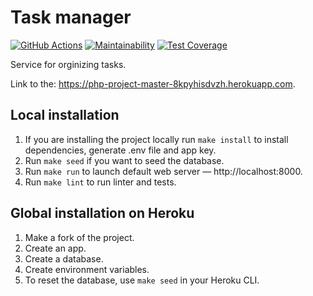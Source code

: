 # Task manager

[![GitHub Actions](https://img.shields.io/endpoint.svg?url=https%3A%2F%2Factions-badge.atrox.dev%2Fatrox%2Fsync-dotenv%2Fbadge&label=build&logo=none)](https://github.com/SabirIvaN/php-project-lvl4.git) [![Maintainability](https://api.codeclimate.com/v1/badges/32431424f554ce147185/maintainability)](https://codeclimate.com/github/SabirIvaN/php-project-lvl4/maintainability) [![Test Coverage](https://api.codeclimate.com/v1/badges/32431424f554ce147185/test_coverage)](https://codeclimate.com/github/SabirIvaN/php-project-lvl4/test_coverage)

Service for orginizing tasks.  

Link to the: https://php-project-master-8kpyhisdvzh.herokuapp.com.

## Local installation

1. If you are installing the project locally run `make install` to install dependencies, generate .env file and app key.
2. Run `make seed` if you want to seed the database.
3. Run `make run` to launch default web server — http://localhost:8000.
4. Run `make lint` to run linter and tests.

## Global installation on Heroku

1. Make a fork of the project.
2. Create an app.
3. Create a database.
4. Create environment variables.
5. To reset the database, use `make seed` in your Heroku CLI.
